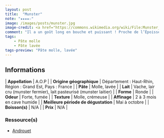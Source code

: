 ```yaml
---
layout: post
title:  "Munster"
note: "★★★★☆"
image: /images/posts/munster.jpg
image-credit: <a href="https://commons.wikimedia.org/wiki/File:Munster_01.jpg">Pierre-Yves Beaudouin / Wikimedia Commons</a>
comment: "Il a un goût long en bouche et puissant ! Proche de l’Époisses malgré une pâte moins coulante, c’est un fromage avec un sacré caractère !"
tags:
    - Pâte molle
    - Pâte lavée
tags-preview: "Pâte molle, lavée"
---
```


## Informations

| **Appellation** | A.O.P |
| **Origine géographique** | Département : Haut-Rhin, Région : Grand Est, Pays : France   |
| **Pâte** | Molle, lavée |
| **Lait** | Vache, lair cru (munster fermier), lait pasteurisé (munster laitier) |
| **Forme** | Ronde |
| **Odeur** | Forte, fumée |
| **Texture** | Molle, crémeuse |
| **Affinage** | 2 à 3 mois en cave humide |
| **Meilleure période de dégustation** | Mai à octobre |
| **Boisson(s)** | N/A |
| **Prix** | N/A |

### Ressource(s)
* [Androuet](http://androuet.com/Munster-133.html)